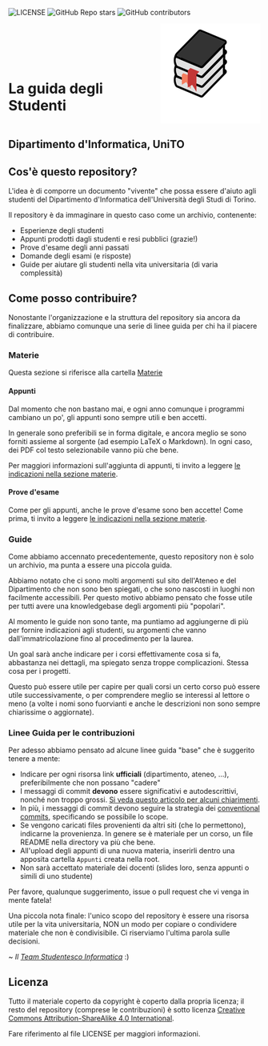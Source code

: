 ![LICENSE](https://img.shields.io/badge/license-CC%20BY--SA%204.0-blue)
![GitHub Repo stars](https://img.shields.io/github/stars/stefa168/guida_degli_studenti_di?style=social)
![GitHub contributors](https://img.shields.io/github/contributors/stefa168/guida_degli_studenti_di?style=plastic)

<span style="display: flex; align-items:flex-end">
  <h1>La guida <strong>degli</strong> Studenti</h1>
  <img style="vertical-align: middle" src="./encyclopedia-1.1s-120px.svg" alt="Pila di libri"/>
</span>

## Dipartimento d'Informatica, UniTO

## Cos'è questo repository?

L'idea è di comporre un documento "vivente" che possa essere d'aiuto agli studenti del Dipartimento d'Informatica
dell'Università degli Studi di Torino.

Il repository è da immaginare in questo caso come un archivio, contenente:

- Esperienze degli studenti
- Appunti prodotti dagli studenti e resi pubblici (grazie!)
- Prove d'esame degli anni passati
- Domande degli esami (e risposte)
- Guide per aiutare gli studenti nella vita universitaria (di varia complessità)

## Come posso contribuire?

Nonostante l'organizzazione e la struttura del repository sia ancora da finalizzare, abbiamo comunque una serie di linee
guida per chi ha il piacere di contribuire.

### Materie

Questa sezione si riferisce alla cartella [Materie](Materie)

#### Appunti

Dal momento che non bastano mai, e ogni anno comunque i programmi cambiano un po', gli appunti sono sempre utili e ben
accetti.

In generale sono preferibili se in forma digitale, e ancora meglio se sono forniti assieme al sorgente (ad esempio LaTeX
o Markdown).
In ogni caso, dei PDF col testo selezionabile vanno più che bene.

Per maggiori informazioni sull'aggiunta di appunti, ti invito a leggere [le indicazioni nella sezione materie](Materie).

#### Prove d'esame

Come per gli appunti, anche le prove d'esame sono ben accette! Come prima, ti invito a
leggere [le indicazioni nella sezione materie](Materie).

### Guide

Come abbiamo accennato precedentemente, questo repository non è solo un archivio, ma punta a essere una piccola guida.

Abbiamo notato che ci sono molti argomenti sul sito dell'Ateneo e del Dipartimento che non sono ben spiegati, o che sono
nascosti in luoghi non facilmente accessibili. Per questo motivo abbiamo pensato che fosse utile per tutti avere una
knowledgebase degli argomenti più "popolari".

Al momento le guide non sono tante, ma puntiamo ad aggiungerne di più per fornire indicazioni agli studenti, su
argomenti che vanno dall'immatricolazione fino al procedimento per la laurea.

Un goal sarà anche indicare per i corsi effettivamente cosa si fa, abbastanza nei dettagli, ma spiegato senza troppe
complicazioni. Stessa cosa per i progetti.

Questo può essere utile per capire per quali corsi un certo corso può essere utile successivamente, o per comprendere
meglio se interessi al lettore o meno (a volte i nomi sono fuorvianti e anche le descrizioni non sono sempre chiarissime
o aggiornate).

### Linee Guida per le contribuzioni

Per adesso abbiamo pensato ad alcune linee guida "base" che è suggerito tenere a mente:

- Indicare per ogni risorsa link **ufficiali** (dipartimento, ateneo, ...), preferibilmente che non possano "cadere"
- I messaggi di commit **devono** essere significativi e autodescrittivi, nonché non troppo
  grossi. [Si veda questo articolo per alcuni chiarimenti](https://cbea.ms/git-commit/).
- In più, i messaggi di commit devono seguire la strategia
  dei [conventional commits](https://www.conventionalcommits.org/en/v1.0.0/), specificando se possibile lo scope.
- Se vengono caricati files provenienti da altri siti (che lo permettono), indicarne la provenienza. In genere se è
  materiale per un corso, un file README nella directory va più che bene.
- All'upload degli appunti di una nuova materia, inserirli dentro una apposita cartella `Appunti` creata nella root.
- Non sarà accettato materiale dei docenti (slides loro, senza appunti o simili di uno studente)

Per favore, qualunque suggerimento, issue o pull request che vi venga in mente fatela!

Una piccola nota finale: l'unico scopo del repository è essere una risorsa utile per la vita universitaria, NON un modo
per copiare o condividere materiale che non è condivisibile. Ci riserviamo l'ultima parola sulle decisioni.

~ _Il [Team Studentesco Informatica](https://tsi-unito.github.io/)_ :)

## Licenza

Tutto il materiale coperto da copyright è coperto dalla propria licenza; il resto del repository (comprese le
contribuzioni) è sotto
licenza [Creative Commons Attribution-ShareAlike 4.0 International](https://creativecommons.org/licenses/by-sa/4.0/).

Fare riferimento al file LICENSE per maggiori informazioni.